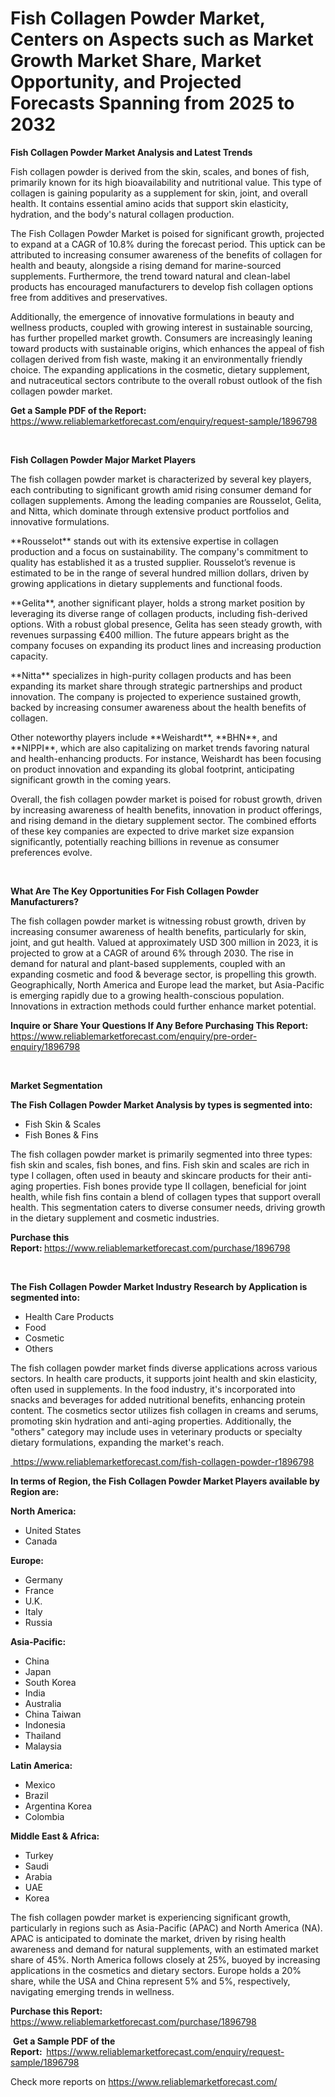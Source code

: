 <p><h1>Fish Collagen Powder Market, Centers on Aspects such as Market Growth Market Share, Market Opportunity, and Projected Forecasts Spanning from 2025 to 2032</h1></p><p><strong>Fish Collagen Powder Market Analysis and Latest Trends</strong></p>
<p><p>Fish collagen powder is derived from the skin, scales, and bones of fish, primarily known for its high bioavailability and nutritional value. This type of collagen is gaining popularity as a supplement for skin, joint, and overall health. It contains essential amino acids that support skin elasticity, hydration, and the body's natural collagen production.</p><p>The Fish Collagen Powder Market is poised for significant growth, projected to expand at a CAGR of 10.8% during the forecast period. This uptick can be attributed to increasing consumer awareness of the benefits of collagen for health and beauty, alongside a rising demand for marine-sourced supplements. Furthermore, the trend toward natural and clean-label products has encouraged manufacturers to develop fish collagen options free from additives and preservatives. </p><p>Additionally, the emergence of innovative formulations in beauty and wellness products, coupled with growing interest in sustainable sourcing, has further propelled market growth. Consumers are increasingly leaning toward products with sustainable origins, which enhances the appeal of fish collagen derived from fish waste, making it an environmentally friendly choice. The expanding applications in the cosmetic, dietary supplement, and nutraceutical sectors contribute to the overall robust outlook of the fish collagen powder market.</p></p>
<p><strong>Get a Sample PDF of the Report:&nbsp;</strong> <a href="https://www.reliablemarketforecast.com/enquiry/request-sample/1896798?utm_campaign=2750&utm_medium=2&utm_source=Github&utm_content=ia&utm_term=05042025&utm_id=fish-collagen-powder">https://www.reliablemarketforecast.com/enquiry/request-sample/1896798</a></p>
<p>&nbsp;</p>
<p><strong>Fish Collagen Powder Major Market Players</strong></p>
<p><p>The fish collagen powder market is characterized by several key players, each contributing to significant growth amid rising consumer demand for collagen supplements. Among the leading companies are Rousselot, Gelita, and Nitta, which dominate through extensive product portfolios and innovative formulations.</p><p>**Rousselot** stands out with its extensive expertise in collagen production and a focus on sustainability. The company's commitment to quality has established it as a trusted supplier. Rousselot’s revenue is estimated to be in the range of several hundred million dollars, driven by growing applications in dietary supplements and functional foods.</p><p>**Gelita**, another significant player, holds a strong market position by leveraging its diverse range of collagen products, including fish-derived options. With a robust global presence, Gelita has seen steady growth, with revenues surpassing €400 million. The future appears bright as the company focuses on expanding its product lines and increasing production capacity.</p><p>**Nitta** specializes in high-purity collagen products and has been expanding its market share through strategic partnerships and product innovation. The company is projected to experience sustained growth, backed by increasing consumer awareness about the health benefits of collagen.</p><p>Other noteworthy players include **Weishardt**, **BHN**, and **NIPPI**, which are also capitalizing on market trends favoring natural and health-enhancing products. For instance, Weishardt has been focusing on product innovation and expanding its global footprint, anticipating significant growth in the coming years.</p><p>Overall, the fish collagen powder market is poised for robust growth, driven by increasing awareness of health benefits, innovation in product offerings, and rising demand in the dietary supplement sector. The combined efforts of these key companies are expected to drive market size expansion significantly, potentially reaching billions in revenue as consumer preferences evolve.</p></p>
<p>&nbsp;</p>
<p><strong>What Are The Key Opportunities For Fish Collagen Powder Manufacturers?</strong></p>
<p><p>The fish collagen powder market is witnessing robust growth, driven by increasing consumer awareness of health benefits, particularly for skin, joint, and gut health. Valued at approximately USD 300 million in 2023, it is projected to grow at a CAGR of around 6% through 2030. The rise in demand for natural and plant-based supplements, coupled with an expanding cosmetic and food & beverage sector, is propelling this growth. Geographically, North America and Europe lead the market, but Asia-Pacific is emerging rapidly due to a growing health-conscious population. Innovations in extraction methods could further enhance market potential.</p></p>
<p><strong>Inquire or Share Your Questions If Any Before Purchasing This Report:</strong> <a href="https://www.reliablemarketforecast.com/enquiry/pre-order-enquiry/1896798?utm_campaign=2750&utm_medium=2&utm_source=Github&utm_content=ia&utm_term=05042025&utm_id=fish-collagen-powder">https://www.reliablemarketforecast.com/enquiry/pre-order-enquiry/1896798</a></p>
<p>&nbsp;</p>
<p><strong>Market Segmentation</strong></p>
<p><strong>The Fish Collagen Powder Market Analysis by types is segmented into:</strong></p>
<p><ul><li>Fish Skin & Scales</li><li>Fish Bones & Fins</li></ul></p>
<p><p>The fish collagen powder market is primarily segmented into three types: fish skin and scales, fish bones, and fins. Fish skin and scales are rich in type I collagen, often used in beauty and skincare products for their anti-aging properties. Fish bones provide type II collagen, beneficial for joint health, while fish fins contain a blend of collagen types that support overall health. This segmentation caters to diverse consumer needs, driving growth in the dietary supplement and cosmetic industries.</p></p>
<p><strong>Purchase this Report:&nbsp;</strong><a href="https://www.reliablemarketforecast.com/purchase/1896798?utm_campaign=2750&utm_medium=2&utm_source=Github&utm_content=ia&utm_term=05042025&utm_id=fish-collagen-powder">https://www.reliablemarketforecast.com/purchase/1896798</a></p>
<p>&nbsp;</p>
<p><strong>The Fish Collagen Powder Market Industry Research by Application is segmented into:</strong></p>
<p><ul><li>Health Care Products</li><li>Food</li><li>Cosmetic</li><li>Others</li></ul></p>
<p><p>The fish collagen powder market finds diverse applications across various sectors. In health care products, it supports joint health and skin elasticity, often used in supplements. In the food industry, it's incorporated into snacks and beverages for added nutritional benefits, enhancing protein content. The cosmetics sector utilizes fish collagen in creams and serums, promoting skin hydration and anti-aging properties. Additionally, the "others" category may include uses in veterinary products or specialty dietary formulations, expanding the market's reach.</p></p>
<p><a href="https://www.reliablemarketforecast.com/fish-collagen-powder-r1896798?utm_campaign=2750&utm_medium=2&utm_source=Github&utm_content=ia&utm_term=05042025&utm_id=fish-collagen-powder">&nbsp;https://www.reliablemarketforecast.com/fish-collagen-powder-r1896798</a></p>
<p><strong>In terms of Region, the Fish Collagen Powder Market Players available by Region are:</strong></p>
<p>
    <p> <strong> North America: </strong>
        <ul>
            <li>United States</li>
            <li>Canada</li>
        </ul>
        </p> 
    <p> <strong> Europe: </strong>
        <ul>
            <li>Germany</li>
            <li>France</li>
            <li>U.K.</li>
            <li>Italy</li>
            <li>Russia</li>
        </ul>
        </p> 
    <p> <strong> Asia-Pacific: </strong>
        <ul>
            <li>China</li>
            <li>Japan</li>
            <li>South Korea</li>
            <li>India</li>
            <li>Australia</li>
            <li>China Taiwan</li>
            <li>Indonesia</li>
            <li>Thailand</li>
            <li>Malaysia</li>
        </ul>
        </p> 
    <p> <strong> Latin America: </strong>
        <ul>
            <li>Mexico</li>
            <li>Brazil</li>
            <li>Argentina Korea</li>
            <li>Colombia</li>
        </ul>
        </p> 
    <p> <strong> Middle East & Africa: </strong>
        <ul>
            <li>Turkey</li>
            <li>Saudi</li>
            <li>Arabia</li>
            <li>UAE</li>
            <li>Korea</li>
        </ul>
    </p>
    </p>
<p><p>The fish collagen powder market is experiencing significant growth, particularly in regions such as Asia-Pacific (APAC) and North America (NA). APAC is anticipated to dominate the market, driven by rising health awareness and demand for natural supplements, with an estimated market share of 45%. North America follows closely at 25%, buoyed by increasing applications in the cosmetics and dietary sectors. Europe holds a 20% share, while the USA and China represent 5% and 5%, respectively, navigating emerging trends in wellness.</p></p>
<p><strong>Purchase this Report: </strong><a href="https://www.reliablemarketforecast.com/purchase/1896798?utm_campaign=2750&utm_medium=2&utm_source=Github&utm_content=ia&utm_term=05042025&utm_id=fish-collagen-powder">https://www.reliablemarketforecast.com/purchase/1896798</a></p>
<p>&nbsp;<strong>Get a Sample PDF of the Report:&nbsp;&nbsp;</strong><a href="https://www.reliablemarketforecast.com/enquiry/request-sample/1896798?utm_campaign=2750&utm_medium=2&utm_source=Github&utm_content=ia&utm_term=05042025&utm_id=fish-collagen-powder">https://www.reliablemarketforecast.com/enquiry/request-sample/1896798</a></p>
<p><strong></strong></p>
<p>Check more reports on <a href="https://www.reliablemarketforecast.com/?utm_campaign=2750&utm_medium=2&utm_source=Github&utm_content=ia&utm_term=05042025&utm_id=fish-collagen-powder">https://www.reliablemarketforecast.com/</a></p>